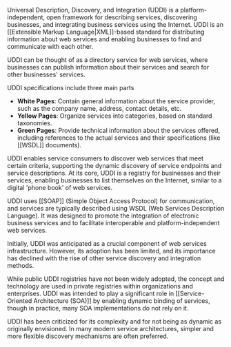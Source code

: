 Universal Description, Discovery, and Integration (UDDI) is a platform-independent, open framework for describing services, discovering businesses, and integrating business services using the Internet. UDDI is an [[Extensible Markup Language|XML]]-based standard for distributing information about web services and enabling businesses to find and communicate with each other.

UDDI can be thought of as a directory service for web services, where businesses can publish information about their services and search for other businesses' services.

UDDI specifications include three main parts

- **White Pages**: Contain general information about the service provider, such as the company name, address, contact details, etc.
- **Yellow Pages**: Organize services into categories, based on standard taxonomies.
- **Green Pages**: Provide technical information about the services offered, including references to the actual services and their specifications (like [[WSDL]] documents).

UDDI enables service consumers to discover web services that meet certain criteria, supporting the dynamic discovery of service endpoints and service descriptions. At its core, UDDI is a registry for businesses and their services, enabling businesses to list themselves on the Internet, similar to a digital 'phone book' of web services.

UDDI uses [[SOAP]] (Simple Object Access Protocol) for communication, and services are typically described using WSDL (Web Services Description Language). It was designed to promote the integration of electronic business services and to facilitate interoperable and platform-independent web services.

Initially, UDDI was anticipated as a crucial component of web services infrastructure. However, its adoption has been limited, and its importance has declined with the rise of other service discovery and integration methods.

While public UDDI registries have not been widely adopted, the concept and technology are used in private registries within organizations and enterprises. UDDI was intended to play a significant role in [[Service-Oriented Architecture (SOA)]] by enabling dynamic binding of services, though in practice, many SOA implementations do not rely on it.

UDDI has been criticized for its complexity and for not being as dynamic as originally envisioned. In many modern service architectures, simpler and more flexible discovery mechanisms are often preferred.
